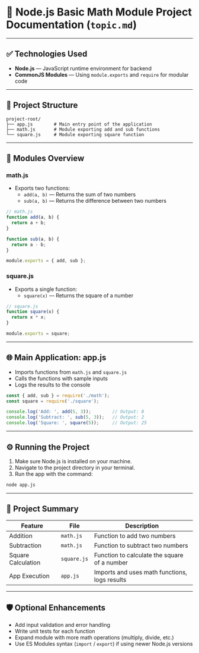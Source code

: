# 📒 Node.js Basic Math Module Project Documentation (`topic.md`)

---

## ✅ Technologies Used

- **Node.js** — JavaScript runtime environment for backend
- **CommonJS Modules** — Using `module.exports` and `require` for modular code

---

## 🧱 Project Structure

```
project-root/
├── app.js        # Main entry point of the application
├── math.js       # Module exporting add and sub functions
└── square.js     # Module exporting square function
```

---

## 🧩 Modules Overview

### math.js

- Exports two functions:  
  - `add(a, b)` — Returns the sum of two numbers  
  - `sub(a, b)` — Returns the difference between two numbers

```js
// math.js
function add(a, b) {
  return a + b;
}

function sub(a, b) {
  return a - b;
}

module.exports = { add, sub };
```

### square.js

- Exports a single function:  
  - `square(x)` — Returns the square of a number

```js
// square.js
function square(x) {
  return x * x;
}

module.exports = square;
```

---

## 🌐 Main Application: app.js

- Imports functions from `math.js` and `square.js`
- Calls the functions with sample inputs
- Logs the results to the console

```js
const { add, sub } = require('./math');
const square = require('./square');

console.log('Add: ', add(5, 3));        // Output: 8
console.log('Subtract: ', sub(5, 3));   // Output: 2
console.log('Square: ', square(5));     // Output: 25
```

---

## ⚙️ Running the Project

1. Make sure Node.js is installed on your machine.
2. Navigate to the project directory in your terminal.
3. Run the app with the command:

```bash
node app.js
```

---

## 🧪 Project Summary

| Feature          | File      | Description                                |
|------------------|-----------|--------------------------------------------|
| Addition         | `math.js` | Function to add two numbers                |
| Subtraction      | `math.js` | Function to subtract two numbers           |
| Square Calculation | `square.js` | Function to calculate the square of a number |
| App Execution    | `app.js`  | Imports and uses math functions, logs results |

---

## 🛡️ Optional Enhancements

- Add input validation and error handling
- Write unit tests for each function
- Expand module with more math operations (multiply, divide, etc.)
- Use ES Modules syntax (`import` / `export`) if using newer Node.js versions